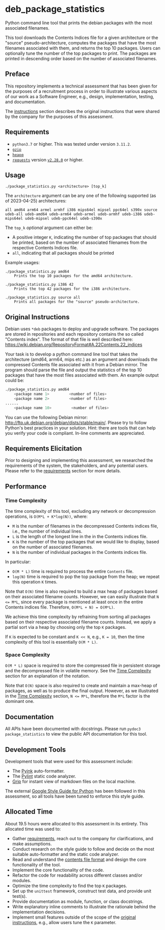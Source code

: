 # deb_package_statistics

Python command line tool that prints the debian packages with the most
associated filenames.

This tool downloads the Contents Indices file for a given architecture or the
"source" pseudo-architecture, computes the packages that have the most filenames
associated with them, and returns the top 10 packages. Users can optionally
tune the number of the top packages to print. The packages are printed in
descending order based on the number of associated filenames.

## Preface

This repository implements a technical assessment that has been given for the
purposes of a recruitment process in order to illustrate various aspects of our
work as a Software Engineer, e.g., design, implementation, testing, and
documentation.

The [instructions](#original-instructions) section describes the original
instructions that were shared by the company for the purposes of this
assessment.

## Requirements

- `python3.7` or higher. This was tested under version `3.11.2`.
- [`gzip`][gzip]
- [`heapq`][heapq]
- [`requests`][requests] version [`v2.28.0`][requests-version] or higher.

## Usage

```
./package_statistics.py <architecture> [top_k]
```

The `architecture` argument can be any one of the following supported (as of
2023-04-25) architectures:

```
all amd64 arm64 armel armhf i386 mips64el mipsel ppc64el s390x source udeb-all udeb-amd64 udeb-arm64 udeb-armel udeb-armhf udeb-i386 udeb-mips64el udeb-mipsel udeb-ppc64el udeb-s390x
```

The `top_k` _optional_ argument can either be:

- A positive integer `K`, indicating the number of top packages that should be
  printed, based on the number of associated filenames from the respective
  Contents Indices file.
- `all`, indicating that all packages should be printed

Example usages:

```
./package_statistics.py amd64
    Prints the top 10 packages for the amd64 architecture.

./package_statistics.py i386 42
    Prints the top 42 packages for the i386 architecture.

./package_statistics.py source all
    Prints all packages for the "source" pseudo-architecture.
```

## Original Instructions

Debian uses `*deb` packages to deploy and upgrade software. The packages are
stored in repositories and each repository contains the so called "Contents
index". The format of that file is well described here:
https://wiki.debian.org/RepositoryFormat#A.22Contents.22_indices

Your task is to develop a python command line tool that takes the architecture
(amd64, arm64, mips etc.) as an argument and downloads the compressed Contents
file associated with it from a Debian mirror. The program should parse the file
and output the statistics of the top 10 packages that have the most files
associated with them. An example output could be:

```bash
./package_statistics.py amd64
    <package name 1>         <number of files>
    <package name 2>         <number of files>
......
    <package name 10>         <number of files>
```

You can use the following Debian mirror:
http://ftp.uk.debian.org/debian/dists/stable/main/. Please try to follow
Python's best practices in your solution. Hint: there are tools that can help
you verify your code is compliant. In-line comments are appreciated.

## Requirements Elicitation

Prior to designing and implementing this assessment, we researched the
requirements of the system, the stakeholders, and any potential users. Please
refer to the [requirements][requirements] section for more details.

## Performance

### Time Complexity

The time complexity of this tool, excluding any network or decompression
operations, is `O(M*L + K*log(N))`, where:

- `M` is the number of filenames in the decompressed Contents indices file,
    i.e., the number of individual lines.
- `L` is the length of the longest line in the in the Contents indices file.
- `K` is the number of the top packages that we would like to display, based on
    the number of associated filenames.
- `N` is the number of individual packages in the Contents indices file.

In particular:

- `O(M * L)` time is required to process the entire `Contents` file.
- `log(N)` time is required to pop the top package from the heap; we repeat this
  operation `K` times.

Note that `O(N)` time is also required to build a max heap of packages based on
their associated filename counts. However, we can easily illustrate that
`N <= M*L`, since every package is mentioned at least once in the entire
Contents indices file. Therefore, `O(M*L + N) = O(M*L)`.

We achieve this time complexity by refraining from sorting all packages based
on their respective associated filename counts. Instead, we apply a partial sort
via a heap by choosing only the top `K` packages.

If `K` is expected to be constant and `K << N`, e.g., `K = 10`, then the time
complexity of this tool is essentially `O(M * L)`.

### Space Complexity

`O(M * L)` space is required to store the compressed file in persistent storage
and the decompressed file in volatile memory. See the
[Time Complexity](#time-complexity) section for an explanation of the notation.

Note that `O(N)` space is also required to create and maintain a max-heap of
packages, as well as to produce the final output. However, as we illustrated in
the [Time Complexity](#time-complexity) section, `N <= M*L`, therefore the
`M*L` factor is the dominant one.

## Documentation

All APIs have been documented with docstrings. Please run
`pydoc3 package_statistics` to view the public API documentation for this tool.

## Development Tools

Development tools that were used for this assessment include:

- The [Pyink][pyink] auto-formatter.
- The [Pylint][pylint] static code analyzer.
- [Grip][grip] for instant view of markdown files on the local machine.

The external [Google Style Guide for Python][google-python] has been followed
in this assessment, so all tools have been tuned to enforce this style guide.

## Allocated Time

About 19.5 hours were allocated to this assessment in its entirety. This
allocated time was used to:

- Gather [requirements][requirements], reach out to the company for
  clarifications, and make assumptions.
- Conduct research on the style guide to follow and decide on the most suitable
  auto-formatter and the static code analyzer.
- Read and understand the [contents file format][contents] and design the
  core functionality of the tool.
- Implement the core functionality of the code.
- Refactor the code for readability across different classes and/or modules.
- Optimize the time complexity to find the top `K` packages.
- Set up the `unittest` framework, construct test data, and provide unit
  test(s).
- Provide documentation as module, function, or class docstrings.
- Write explanatory inline comments to illustrate the rationale behind the
  implementation decisions.
- Implement small features outside of the scope of the
  [original instructions](#original-instructions), e.g., allow users tune the
  `K` parameter.

[contents]: https://wiki.debian.org/RepositoryFormat#A.22Contents.22_indices
[google-python]: https://google.github.io/styleguide/pyguide.html
[grip]: https://github.com/joeyespo/grip
[gzip]: https://docs.python.org/3/library/gzip.html
[heapq]: https://docs.python.org/3/library/heapq.html
[pyink]: https://github.com/google/pyink
[pylint]: https://pypi.org/project/pylint
[requests]: https://pypi.org/project/requests/
[requests-version]: https://github.com/psf/requests/releases/tag/v2.28.0
[requirements]: docs/requirements.md
